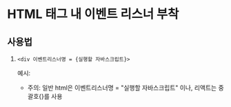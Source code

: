 # HTML 태그 내 이벤트 리스너 부착

## 사용법
1. `<div 이벤트리스너명 = {실행할 자바스크립트}>`

    예시: <div onClick = {exec_script}>
    * 주의: 일반 html은 이벤트리스너명 = "실행할 자바스크립트" 이나, 리액트는 중괄호{}를 사용